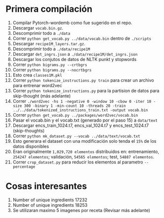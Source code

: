 # Primera compilación

01. Compilar Pytorch-wordemb como fue sugerido en el repo.
02. Descargar `vocab.bin.gz`.
03. Descomprimir todo a `./data`
04. Correr `python get_vocab.py ../data/vocab.bin` dentro de `./scripts`
05. Descargar `recipe1M_layers.tar.gz`.
06. Descomprimir todo a `./data/recipe1M`
07. Descargar `det_ingrs.json` a `./data/recipe1M/det_ingrs.json`
08. Descargar los conjutos de datos de NLTK punkt y stopwords
09. Correr `python bigrams.py --crtbgrs`
10. Correr `python bigrams.py --nocrtbgrs`
11. Esto crea `classes1M.pkl`
12. Correr `python tokenize_instructions.py train` para crear un archivo para entrenar word2vec
13. Correr `python tokenize_instructions.py` para la partision de datos para skip-thought (más adelante)
14. Correr `./word2vec -hs 1 -negative 0 -window 10 -cbow 0 -iter 10 -size 300 -binary 1 -min-count 10 -threads 20 -train ../../data/tokenized_instructions_train.txt -output vocab.bin`
15. Correr `python get_vocab.py ../packages/word2vec/vocab.bin`
16. Pasar el vocab.bin y el vocab.txt (generado por el paso 15) a `data/text`
17. Descargar encs_train_1024.t7, encs_val_1024.t7 y encs_test_1024.t7 (skip-thoughts)
18. Correr `python mk_dataset.py --vocab ../data/text/vocab.txt`
19. Esto generara el dataset con una modificación solo tenda el `15%` de los datos disponibles
20. Eran originalmente `1,029,720 elementos` distribuidos en: entrenamiento, `254247 elementos`; validación, `54565 elementos`; test, `54887 elementos`.
21. Correr `crop_dataset.py` para reducir los elementos al parametro `--percentage`

# Cosas interesantes
1. Number of unique ingredients 17232
2. Number of unique ingredients 18253
3. Se utilizaran maximo 5 imagenes por receta (Revisar más adelante)